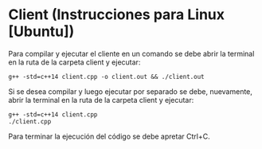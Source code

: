 # Client (Instrucciones para Linux [Ubuntu])

Para compilar y ejecutar el cliente en un comando se debe abrir la terminal en la ruta de la carpeta client y ejecutar:

	g++ -std=c++14 client.cpp -o client.out && ./client.out

Si se desea compilar y luego ejecutar por separado se debe, nuevamente, abrir la terminal en la ruta de la carpeta client y ejecutar:

	g++ -std=c++14 client.cpp
	./client.cpp

Para terminar la ejecución del código se debe apretar Ctrl+C.
